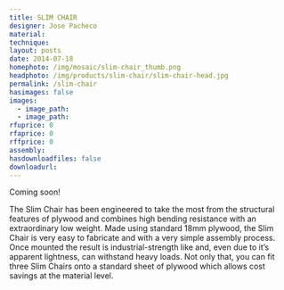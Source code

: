 ```yaml
---
title: SLIM CHAIR
designer: Jose Pacheco
material: 
technique: 
layout: posts
date: 2014-07-18
homephoto: /img/mosaic/slim-chair_thumb.png
headphoto: /img/products/slim-chair/slim-chair-head.jpg
permalink: /slim-chair
hasimages: false
images:  
  - image_path: 
  - image_path: 
rfuprice: 0
rfaprice: 0
rffprice: 0
assembly: 
hasdownloadfiles: false
downloadurl:
---
```

Coming soon!

The Slim Chair has been engineered to take the most from the structural features of plywood and combines high bending resistance with an extraordinary low weight. Made using standard 18mm plywood, the Slim Chair is very easy to fabricate and with a very simple assembly process. Once mounted the result is industrial-strength like and, even due to it’s apparent lightness, can withstand heavy loads. Not only that, you can fit three Slim Chairs onto a standard sheet of plywood which allows cost savings at the material level.